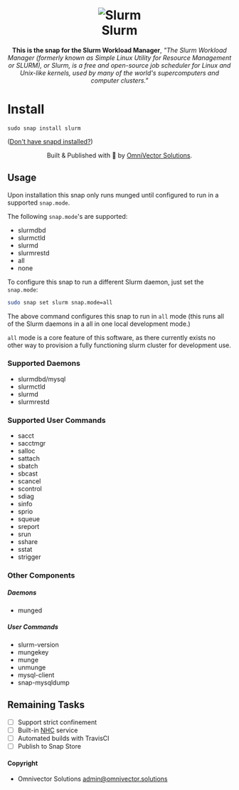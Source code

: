 <h1 align="center">
  <img src="https://www.massey.ac.nz/~theochem/simurg/lib/exe/fetch.php/images/software/slurm.png" alt="Slurm">
  <br />
  Slurm
</h1>

<p align="center"><b>This is the snap for the Slurm Workload Manager</b>, <i>"The Slurm Workload Manager (formerly known as Simple Linux Utility for Resource Management or SLURM), or Slurm, is a free and open-source job scheduler for Linux and Unix-like kernels, used by many of the world's supercomputers and computer clusters."</i></p>

# Install

    sudo snap install slurm

([Don't have snapd installed?](https://snapcraft.io/docs/core/install))

<p align="center">Built & Published with 💝 by <a href="https://www.omnivector.solutions">OmniVector Solutions</a>.</p>

## Usage

Upon installation this snap only runs munged until configured to run in a supported `snap.mode`.

The following `snap.mode`'s are supported:
* slurmdbd
* slurmctld
* slurmd
* slurmrestd
* all
* none

To configure this snap to run a different Slurm daemon, just set the `snap.mode`:
```bash
sudo snap set slurm snap.mode=all
```
The above command configures this snap to run in `all` mode (this runs all of the Slurm daemons in a all in one local development mode.)

`all` mode is a core feature of this software, as there currently exists no other way to provision a fully functioning slurm cluster for development use.


### Supported Daemons

* slurmdbd/mysql
* slurmctld
* slurmd
* slurmrestd

### Supported User Commands

* sacct
* sacctmgr
* salloc
* sattach
* sbatch
* sbcast
* scancel
* scontrol
* sdiag
* sinfo
* sprio
* squeue
* sreport
* srun
* sshare
* sstat
* strigger

### Other Components

##### Daemons

* munged

##### User Commands

* slurm-version
* mungekey
* munge
* unmunge
* mysql-client
* snap-mysqldump

## Remaining Tasks

* [ ] Support strict confinement
* [ ] Built-in [NHC](https://github.com/mej/nhc) service
* [ ] Automated builds with TravisCI
* [ ] Publish to Snap Store

#### Copyright
* Omnivector Solutions <admin@omnivector.solutions>
